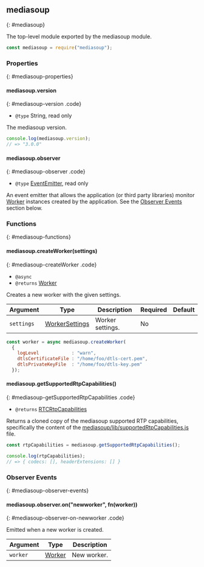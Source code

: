## mediasoup
{: #mediasoup}

<section markdown="1">

The top-level module exported by the mediasoup module.

```javascript
const mediasoup = require("mediasoup");
```

</section>


### Properties
{: #mediasoup-properties}

<section markdown="1">

#### mediasoup.version
{: #mediasoup-version .code}

* `@type` String, read only

The mediasoup version.

```javascript
console.log(mediasoup.version);
// => "3.0.0"
```

#### mediasoup.observer
{: #mediasoup-observer .code}

* `@type` [EventEmitter](https://nodejs.org/api/events.html#events_class_eventemitter), read only

An event emitter that allows the application (or third party libraries) monitor [Worker](#Worker) instances created by the application. See the [Observer Events](#mediasoup-observer-events) section below.

</section>


### Functions
{: #mediasoup-functions}

<section markdown="1">

#### mediasoup.createWorker(settings)
{: #mediasoup-createWorker .code}

* `@async`
* `@returns` [Worker](#Worker)

Creates a new worker with the given settings.

<div markdown="1" class="table-wrapper L3">

Argument   | Type    | Description | Required | Default 
---------- | ------- | ----------- | -------- | ----------
`settings` | [WorkerSettings](#Worker-Settings) | Worker settings. | No |

</div>

```javascript
const worker = async mediasoup.createWorker(
  {
    logLevel            : "warn",
    dtlsCertificateFile : "/home/foo/dtls-cert.pem",
    dtlsPrivateKeyFile  : "/home/foo/dtls-key.pem"
  });
```

#### mediasoup.getSupportedRtpCapabilities()
{: #mediasoup-getSupportedRtpCapabilities .code}

* `@returns` [RTCRtpCapabilities](https://draft.ortc.org/#rtcrtpcapabilities*)

Returns a cloned copy of the mediasoup supported RTP capabilities, specifically the content of the [mediasoup/lib/supportedRtpCapabilities.js](https://github.com/versatica/mediasoup/blob/v3/lib/supportedRtpCapabilities.js) file.

```javascript
const rtpCapabilities = mediasoup.getSupportedRtpCapabilities();

console.log(rtpCapabilities);
// => { codecs: [], headerExtensions: [] }
```

</section>


### Observer Events
{: #mediasoup-observer-events}

<section markdown="1">

#### mediasoup.observer.on("newworker", fn(worker))
{: #mediasoup-observer-on-newworker .code}

Emitted when a new worker is created.

<div markdown="1" class="table-wrapper L3">

Argument | Type    | Description   
-------- | ------- | ----------------
`worker` | [Worker](#Worker) | New worker.

</div>

</section>
